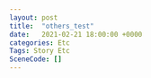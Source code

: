 ```yaml
---
layout: post
title:  "others_test"
date:   2021-02-21 18:00:00 +0000
categories: Etc
Tags: Story Etc
SceneCode: []
---
```

